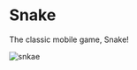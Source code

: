 # Snake
The classic mobile game, Snake!


![snkae](https://www.samaa.tv/wp-content/uploads/2017/03/snake-game-e1488978271670.png)
